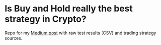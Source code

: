 # Is Buy and Hold really the best strategy in Crypto?

Repo for my [Medium post](https://medium.com/@deandree/is-buy-and-hold-really-the-best-strategy-in-crypto-4ae0e8c77734) with raw test results (CSV) and trading strategy sources.
